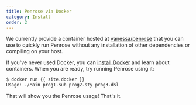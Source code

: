 ```yaml
---
title: Penrose via Docker
category: Install
order: 2
---
```


We currently provide a container hosted at [vanessa/penrose](http://hub.docker.com/r/vanessa/penrose)
that you can use to quickly run Penrose without any installation of other dependencies
or compiling on your host. 

If you've never used Docker, you can [install Docker](https://www.docker.com/get-started) and learn
about containers. When you are ready, try running Penrose using it:

```bash
$ docker run {{ site.docker }}
Usage: ./Main prog1.sub prog2.sty prog3.dsl
```

That will show you the Penrose usage! That's it.
